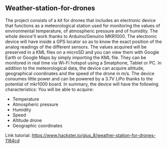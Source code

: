 ## Weather-station-for-drones
The project consists of a kit for drones that includes an electronic device that functions as a meteorological station used for monitoring the values of environmental temperature, of atmospheric pressure and of humidity. The whole device'll work thanks to Arduino/Genuino MKR1000.
The electronic device will have inside a GPS locator so as to know the exact position of the analog readings of the different sensors.
The values acquired will be preserved in a KML files on a microSD and you can view them with Google Earth or Google Maps by simply importing the KML file.
They can be monitored in real time via Wi-Fi hotspot using a Smatphone, Tablet or PC.
In addition to the meteorological data, the device can acquire altitude, geographical coordinates and the speed of the drone in m/s.
The device consumes little power and can be powered by a 3.7V LiPo thanks to the potential of mkr1000 board.
In summary, the device will have the following characteristics:
You will be able to acquire:

- Temperature
- Atmospheric pressure
- Humidity
- Speed
- Altitude drone
- Geographic coordinates

Link tutorial: https://www.hackster.io/gius_8/weather-station-for-drones-1184cd
